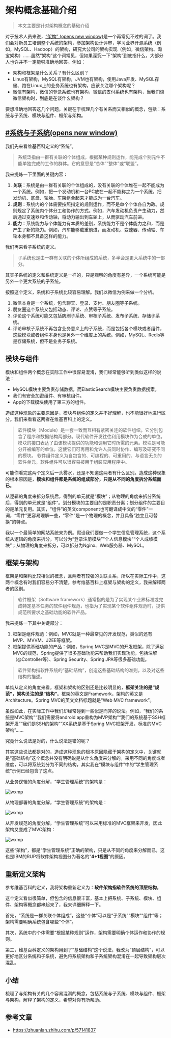 # 架构概念基础介绍

> 本文主要是针对架构概念的基础介绍

对于技术人员来说，[“架构” (opens new window)](https://link.zhihu.com/?target=https%3A//time.geekbang.org/column/intro/81)是一个再常见不过的词了。我们会对新员工培训整个系统的架构，参加架构设计评审，学习业界开源系统（例如，MySQL、Hadoop）的架构，研究大公司的架构实现（例如，微信架构、淘宝架构）……虽然“架构”这个词常见，但如果深究一下“架构”到底指什么，大部分人也许并不一定能够准确地回答。例如：

- 架构和框架是什么关系？有什么区别？
- Linux有架构，MySQL有架构，JVM也有架构，使用Java开发、MySQL存储、跑在Linux上的业务系统也有架构，应该关注哪个架构呢？
- 微信有架构，微信的登录系统也有架构，微信的支付系统也有架构，当我们谈微信架构时，到底是在谈什么架构？

要想准确地回答这几个问题，关键在于梳理几个有关系而又相似的概念，包括：系统与子系统、模块与组件、框架与架构。

## [#](https://www.yijiyong.com/architecture/basic/01-intro.html#%E7%B3%BB%E7%BB%9F%E4%B8%8E%E5%AD%90%E7%B3%BB%E7%BB%9F)[系统与子系统(opens new window)](https://link.zhihu.com/?target=https%3A//time.geekbang.org/column/intro/81)

我们先来看维基百科定义的“系统”。

> 系统泛指由一群有关联的个体组成，根据某种规则运作，能完成个别元件不能单独完成的工作的群体。它的意思是“总体”“整体”或“联盟”。

我来提炼一下里面的关键内容：

1. **关联**：系统是由一群有关联的个体组成的，没有关联的个体堆在一起不能成为一个系统。例如，把一个发动机和一台PC放在一起不能称之为一个系统，把发动机、底盘、轮胎、车架组合起来才能成为一台汽车。
2. **规则**：系统内的个体需要按照指定的规则运作，而不是单个个体各自为政。规则规定了系统内个体分工和协作的方式。例如，汽车发动机负责产生动力，然后通过变速器和传动轴，将动力输出到车轮上，从而驱动汽车前进。
3. **能力**：系统能力与个体能力有本质的差别，系统能力不是个体能力之和，而是产生了新的能力。例如，汽车能够载重前进，而发动机、变速器、传动轴、车轮本身都不具备这样的能力。

我们再来看子系统的定义。

> 子系统也是由一群有关联的个体所组成的系统，多半会是更大系统中的一部分。

其实子系统的定义和系统定义是一样的，只是观察的角度有差异，一个系统可能是另外一个更大系统的子系统。

按照这个定义，系统和子系统比较容易理解。我们以微信为例来做一个分析。

1. 微信本身是一个系统，包含聊天、登录、支付、朋友圈等子系统。
2. 朋友圈这个系统又包括动态、评论、点赞等子系统。
3. 评论这个系统可能又包括防刷子系统、审核子系统、发布子系统、存储子系统。
4. 评论审核子系统不再包含业务意义上的子系统，而是包括各个模块或者组件，这些模块或者组件本身也是另外一个维度上的系统。例如，MySQL、Redis等是存储系统，但不是业务子系统。

## 模块与组件

模块和组件两个概念在实际工作中很容易混淆，我们经常能够听到类似这样的说法：

- MySQL模块主要负责存储数据，而ElasticSearch模块主要负责数据搜索。
- 我们有安全加密组件、有审核组件。
- App的下载模块使用了第三方的组件。

造成这种现象的主要原因是，模块与组件的定义并不好理解，也不能很好地进行区分。我们来看看这两者在维基百科上的定义。

> 软件模块（Module）是一套一致而互相有紧密关连的软件组织。它分别包含了程序和数据结构两部分。现代软件开发往往利用模块作为合成的单位。模块的接口表达了由该模块提供的功能和调用它时所需的元素。模块是可能分开被编写的单位。这使它们可再用和允许人员同时协作、编写及研究不同的模块。 软件组件定义为自包含的、可编程的、可重用的、与语言无关的软件单元，软件组件可以很容易被用于组装应用程序中。

可能你看完这两个定义后一头雾水，还是不知道这两者有什么区别。造成这种现象的根本原因是，**模块和组件都是系统的组成部分，只是从不同的角度拆分系统而已**。

从逻辑的角度来拆分系统后，得到的单元就是“模块”；从物理的角度来拆分系统后，得到的单元就是“组件”。划分模块的主要目的是职责分离；划分组件的主要目的是单元复用。其实，“组件”的英文component也可翻译成中文的“零件”一词，“零件”更容易理解一些，“零件”是一个物理的概念，并且具备“独立且可替换”的特点。

我以一个最简单的网站系统来为例。假设我们要做一个学生信息管理系统，这个系统从逻辑的角度来拆分，可以分为“登录注册模块”“个人信息模块”“个人成绩模块”；从物理的角度来拆分，可以拆分为Nginx、Web服务器、MySQL。

## 框架与架构

框架是和架构比较相似的概念，且两者有较强的关联关系，所以在实际工作中，这两个概念有时我们容易分不清楚。参考维基百科上框架与架构的定义，我来解释两者的区别。

> 软件框架（Software framework）通常指的是为了实现某个业界标准或完成特定基本任务的软件组件规范，也指为了实现某个软件组件规范时，提供规范所要求之基础功能的软件产品。

我来提炼一下其中关键部分：

1. 框架是组件规范：例如，MVC就是一种最常见的开发规范，类似的还有MVP、MVVM、J2EE等框架。
2. 框架提供基础功能的产品：例如，Spring MVC是MVC的开发框架，除了满足MVC的规范，Spring提供了很多基础功能来帮助我们实现功能，包括注解（@Controller等）、Spring Security、Spring JPA等很多基础功能。

> 软件架构指软件系统的“基础结构”，创造这些基础结构的准则，以及对这些结构的描述。

单纯从定义的角度来看，框架和架构的区别还是比较明显的，**框架关注的是“规范”，架构关注的是“结构”**。框架的英文是Framework，架构的英文是Architecture。Spring MVC的英文文档标题就是“Web MVC framework”。

虽然如此，在实际工作中我们却经常碰到一些似是而非的说法。例如，“我们的系统是MVC架构”“我们需要将android app重构为MVP架构”“我们的系统基于SSH框架开发”“我们是SSH的架构”“XX系统是基于Spring MVC框架开发，标准的MVC架构”……

究竟什么说法是对的，什么说法是错的呢？

其实这些说法都是对的，造成这种现象的根本原因隐藏于架构的定义中，关键就是“基础结构”这个概念并没有明确说是从什么角度来分解的。采用不同的角度或者维度，可以将系统划分为不同的结构，其实我在“模块与组件”中的“学生管理系统”示例已经包含了这点。

从业务逻辑的角度分解，“学生管理系统”的架构是：

![wxmp](https://www.yijiyong.com/assets/img/architecture/basic/intro-1.png)

从物理部署的角度分解，“学生管理系统”的架构是：

![wxmp](https://www.yijiyong.com/assets/img/architecture/basic/intro-2.png)

从开发规范的角度分解，“学生管理系统”可以采用标准的MVC框架来开发，因此架构又变成了MVC架构：

![wxmp](https://www.yijiyong.com/assets/img/architecture/basic/intro-3.png)

这些“架构”，都是“学生管理系统”正确的架构，只是从不同的角度来分解而已，这也是IBM的RUP将软件架构视图分为著名的“**4+1视图**”的原因。

## 重新定义架构

参考维基百科的定义，我将架构重新定义为：**软件架构指软件系统的顶层结构**。

这个定义看似很简单，但包含的信息很丰富，基本上把系统、子系统、模块、组件、架构等概念都串起来了，我来详细解释一下。

首先，“系统是一群关联个体组成”，这些“个体”可以是“子系统”“模块”“组件”等；架构需要明确系统包含哪些“个体”。

其次，系统中的个体需要“根据某种规则”运作，架构需要明确个体运作和协作的规则。

第三，维基百科定义的架构用到了“基础结构”这个说法，我改为“顶层结构”，可以更好地区分系统和子系统，避免将系统架构和子系统架构混淆在一起导致架构层次混乱。

## 小结

梳理了与架构有关的几个容易混淆的概念，包括系统与子系统、模块与组件、框架与架构，解释了架构的定义，希望对你有所帮助。

## 参考文章

- https://zhuanlan.zhihu.com/p/57141837
